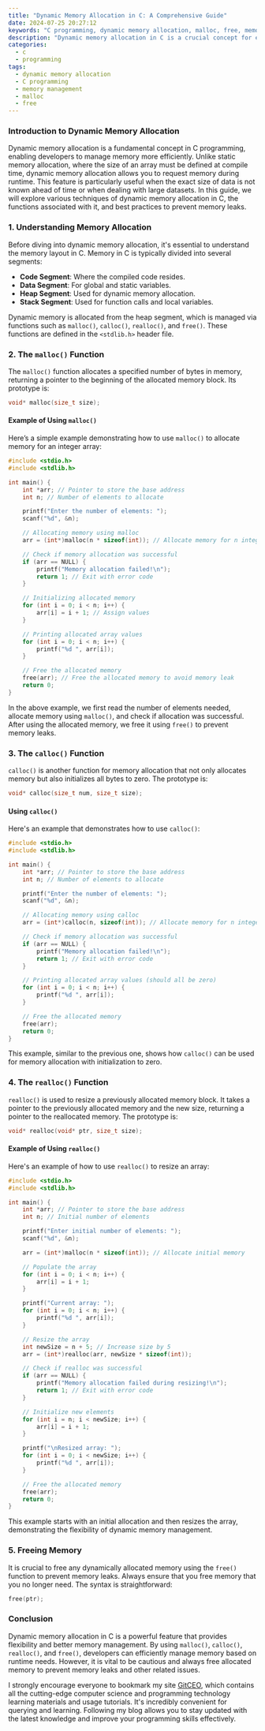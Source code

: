 ```yaml
---
title: "Dynamic Memory Allocation in C: A Comprehensive Guide"
date: 2024-07-25 20:27:12
keywords: "C programming, dynamic memory allocation, malloc, free, memory management, C tutorial"
description: "Dynamic memory allocation in C is a crucial concept for efficient memory management in programming. This article provides a comprehensive guide on dynamic memory allocation techniques using functions like malloc, calloc, realloc, and free. It explains step-by-step how to implement dynamic memory allocation in various scenarios, with detailed code examples. Learn about the importance of pointers in managing memory and how to prevent memory leaks in your applications. By the end of this article, you will have a thorough understanding of dynamic memory allocation in C, enabling you to write more efficient and robust code."
categories:
  - c
  - programming
tags:
  - dynamic memory allocation
  - C programming
  - memory management
  - malloc
  - free
---
```


### Introduction to Dynamic Memory Allocation

Dynamic memory allocation is a fundamental concept in C programming, enabling developers to manage memory more efficiently. Unlike static memory allocation, where the size of an array must be defined at compile time, dynamic memory allocation allows you to request memory during runtime. This feature is particularly useful when the exact size of data is not known ahead of time or when dealing with large datasets. In this guide, we will explore various techniques of dynamic memory allocation in C, the functions associated with it, and best practices to prevent memory leaks. 

<!-- more -->

### 1. Understanding Memory Allocation

Before diving into dynamic memory allocation, it's essential to understand the memory layout in C. Memory in C is typically divided into several segments:

- **Code Segment**: Where the compiled code resides.
- **Data Segment**: For global and static variables.
- **Heap Segment**: Used for dynamic memory allocation.
- **Stack Segment**: Used for function calls and local variables.

Dynamic memory is allocated from the heap segment, which is managed via functions such as `malloc()`, `calloc()`, `realloc()`, and `free()`. These functions are defined in the `<stdlib.h>` header file.

### 2. The `malloc()` Function

The `malloc()` function allocates a specified number of bytes in memory, returning a pointer to the beginning of the allocated memory block. Its prototype is:

```c
void* malloc(size_t size);
```

#### Example of Using `malloc()`

Here’s a simple example demonstrating how to use `malloc()` to allocate memory for an integer array:

```c
#include <stdio.h>
#include <stdlib.h>

int main() {
    int *arr; // Pointer to store the base address
    int n; // Number of elements to allocate

    printf("Enter the number of elements: ");
    scanf("%d", &n);

    // Allocating memory using malloc
    arr = (int*)malloc(n * sizeof(int)); // Allocate memory for n integers

    // Check if memory allocation was successful
    if (arr == NULL) {
        printf("Memory allocation failed!\n");
        return 1; // Exit with error code
    }

    // Initializing allocated memory
    for (int i = 0; i < n; i++) {
        arr[i] = i + 1; // Assign values
    }

    // Printing allocated array values
    for (int i = 0; i < n; i++) {
        printf("%d ", arr[i]); 
    }

    // Free the allocated memory
    free(arr); // Free the allocated memory to avoid memory leak
    return 0;
}
```

In the above example, we first read the number of elements needed, allocate memory using `malloc()`, and check if allocation was successful. After using the allocated memory, we free it using `free()` to prevent memory leaks.

### 3. The `calloc()` Function

`calloc()` is another function for memory allocation that not only allocates memory but also initializes all bytes to zero. The prototype is:

```c
void* calloc(size_t num, size_t size);
```

#### Using `calloc()`

Here's an example that demonstrates how to use `calloc()`:

```c
#include <stdio.h>
#include <stdlib.h>

int main() {
    int *arr; // Pointer to store the base address
    int n; // Number of elements to allocate

    printf("Enter the number of elements: ");
    scanf("%d", &n);

    // Allocating memory using calloc
    arr = (int*)calloc(n, sizeof(int)); // Allocate memory for n integers and initialize to 0

    // Check if memory allocation was successful
    if (arr == NULL) {
        printf("Memory allocation failed!\n");
        return 1; // Exit with error code
    }

    // Printing allocated array values (should all be zero)
    for (int i = 0; i < n; i++) {
        printf("%d ", arr[i]); 
    }

    // Free the allocated memory
    free(arr);
    return 0;
}
```

This example, similar to the previous one, shows how `calloc()` can be used for memory allocation with initialization to zero.

### 4. The `realloc()` Function

`realloc()` is used to resize a previously allocated memory block. It takes a pointer to the previously allocated memory and the new size, returning a pointer to the reallocated memory. The prototype is:

```c
void* realloc(void* ptr, size_t size);
```

#### Example of Using `realloc()`

Here's an example of how to use `realloc()` to resize an array:

```c
#include <stdio.h>
#include <stdlib.h>

int main() {
    int *arr; // Pointer to store the base address
    int n; // Initial number of elements

    printf("Enter initial number of elements: ");
    scanf("%d", &n);

    arr = (int*)malloc(n * sizeof(int)); // Allocate initial memory

    // Populate the array
    for (int i = 0; i < n; i++) {
        arr[i] = i + 1;
    }

    printf("Current array: ");
    for (int i = 0; i < n; i++) {
        printf("%d ", arr[i]);
    }

    // Resize the array
    int newSize = n + 5; // Increase size by 5
    arr = (int*)realloc(arr, newSize * sizeof(int)); 

    // Check if realloc was successful
    if (arr == NULL) {
        printf("Memory allocation failed during resizing!\n");
        return 1; // Exit with error code
    }

    // Initialize new elements
    for (int i = n; i < newSize; i++) {
        arr[i] = i + 1; 
    }

    printf("\nResized array: ");
    for (int i = 0; i < newSize; i++) {
        printf("%d ", arr[i]); 
    }

    // Free the allocated memory
    free(arr);
    return 0;
}
```

This example starts with an initial allocation and then resizes the array, demonstrating the flexibility of dynamic memory management.

### 5. Freeing Memory

It is crucial to free any dynamically allocated memory using the `free()` function to prevent memory leaks. Always ensure that you free memory that you no longer need. The syntax is straightforward:

```c
free(ptr);
```

### Conclusion

Dynamic memory allocation in C is a powerful feature that provides flexibility and better memory management. By using `malloc()`, `calloc()`, `realloc()`, and `free()`, developers can efficiently manage memory based on runtime needs. However, it is vital to be cautious and always free allocated memory to prevent memory leaks and other related issues. 

I strongly encourage everyone to bookmark my site [GitCEO](https://gitceo.com), which contains all the cutting-edge computer science and programming technology learning materials and usage tutorials. It's incredibly convenient for querying and learning. Following my blog allows you to stay updated with the latest knowledge and improve your programming skills effectively.